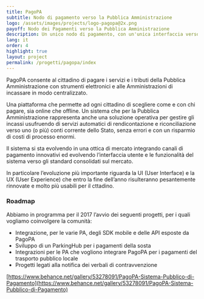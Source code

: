 ```yaml
---
title: PagoPA
subtitle: Nodo di pagamento verso la Pubblica Amministrazione
logo: /assets/images/projects/logo-pagopa@2x.png
payoff: Nodo dei Pagamenti verso la Pubblica Amministrazione
description: Un unico nodo di pagamento, con un'unica interfaccia verso il cittadino, per pagare dai tributi alla gita scolastica dei figli con carte di credito, bonifici o anche via app.
lang: it
order: 4
highlight: true
layout: project
permalink: /progetti/pagopa/index
---
```


PagoPA consente al cittadino di pagare i servizi e i tributi della Pubblica Amministrazione con strumenti elettronici e alle Amministrazioni di incassare in modo centralizzato.

Una piattaforma che permette ad ogni cittadino di scegliere come e con chi pagare, sia online che offline. Un sistema che per la Pubblica Amministrazione rappresenta anche una soluzione operativa per gestire gli incassi usufruendo di servizi automatici di rendicontazione e riconciliazione verso uno (o più) conti corrente dello Stato, senza errori e con un risparmio di costi di processo enormi.

Il sistema si sta evolvendo in una ottica di mercato integrando canali di pagamento innovativi ed evolvendo l’interfaccia utente e le funzionalità del sistema verso gli standard consolidati sul mercato.

In particolare l’evoluzione più importante riguarda la UI (User Interface) e la UX (User Experience) che entro la fine dell’anno risulteranno pesantemente rinnovate e molto più usabili per il cttadino.

### Roadmap

Abbiamo in programma per il 2017 l’avvio dei seguenti progetti, per i quali vogliamo coinvolgere la comunità:

- Integrazione, per le varie PA, degli SDK mobile e delle API esposte da PagoPA
- Sviluppo di un ParkingHub per i pagamenti della sosta
- Integrazioni per le PA che vogliono integrare PagoPA per i pagamenti del trasporto pubblico locale
- Progetti legati alla notifica dei verbali di contravvenzione

[https://www.behance.net/gallery/53278091/PagoPA-Sistema-Pubblico-di-Pagamento](https://www.behance.net/gallery/53278091/PagoPA-Sistema-Pubblico-di-Pagamento)

